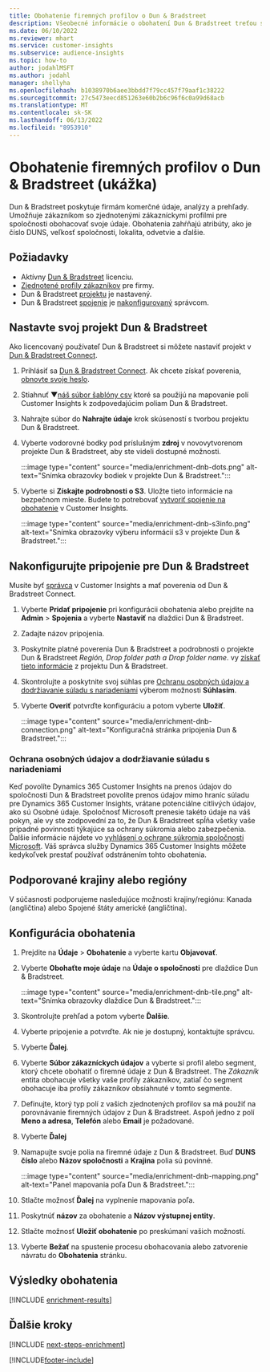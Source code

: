 ```yaml
---
title: Obohatenie firemných profilov o Dun & Bradstreet
description: Všeobecné informácie o obohatení Dun & Bradstreet treťou stranou.
ms.date: 06/10/2022
ms.reviewer: mhart
ms.service: customer-insights
ms.subservice: audience-insights
ms.topic: how-to
author: jodahlMSFT
ms.author: jodahl
manager: shellyha
ms.openlocfilehash: b1038970b6aee3bbdd7f79cc457f79aaf1c38222
ms.sourcegitcommit: 27c5473eecd851263e60b2b6c96f6c0a99d68acb
ms.translationtype: MT
ms.contentlocale: sk-SK
ms.lasthandoff: 06/13/2022
ms.locfileid: "8953910"
---
```

# <a name="enrichment-of-company-profiles-with-dun--bradstreet-preview"></a>Obohatenie firemných profilov o Dun & Bradstreet (ukážka)

Dun & Bradstreet poskytuje firmám komerčné údaje, analýzy a prehľady. Umožňuje zákazníkom so zjednotenými zákazníckymi profilmi pre spoločnosti obohacovať svoje údaje. Obohatenia zahŕňajú atribúty, ako je číslo DUNS, veľkosť spoločnosti, lokalita, odvetvie a ďalšie.

## <a name="prerequisites"></a>Požiadavky

- Aktívny [Dun & Bradstreet](https://www.dnb.com/marketing/media/give-your-data-a-boost.html?source=microsoft_audience_insights) licenciu.
- [Zjednotené profily zákazníkov](customer-profiles.md) pre firmy.
- Dun & Bradstreet [projektu](#set-up-your-dun--bradstreet-project) je nastavený.
- Dun & Bradstreet [spojenie](connections.md) je [nakonfigurovaný](#configure-a-connection-for-dun--bradstreet) správcom.

## <a name="set-up-your-dun--bradstreet-project"></a>Nastavte svoj projekt Dun & Bradstreet

Ako licencovaný používateľ Dun & Bradstreet si môžete nastaviť projekt v [Dun & Bradstreet Connect](https://connect.dnb.com?lead_source=microsoft_audienceinsights).

1. Prihlásiť sa [Dun & Bradstreet Connect](https://connect.dnb.com?lead_source=microsoft_audienceinsights). Ak chcete získať poverenia, [obnovte svoje heslo](https://sso.dnb.com/signin/forgot-password?lead_source=microsoft_audienceinsights).

1. Stiahnuť ▼[náš súbor šablóny csv](https://c360devenrichment.blob.core.windows.net/mapping/DnBCIdatamapping.csv) ktoré sa použijú na mapovanie polí Customer Insights k zodpovedajúcim poliam Dun & Bradstreet.

1. Nahrajte súbor do **Nahrajte údaje** krok skúseností s tvorbou projektu Dun & Bradstreet.

1. Vyberte vodorovné bodky pod príslušným **zdroj** v novovytvorenom projekte Dun & Bradstreet, aby ste videli dostupné možnosti.

   :::image type="content" source="media/enrichment-dnb-dots.png" alt-text="Snímka obrazovky bodiek v projekte Dun & Bradstreet.":::

1. Vyberte si **Získajte podrobnosti o S3**. Uložte tieto informácie na bezpečnom mieste. Budete to potrebovať [vytvoriť spojenie na obohatenie](#configure-a-connection-for-dun--bradstreet) v Customer Insights.

   :::image type="content" source="media/enrichment-dnb-s3info.png" alt-text="Snímka obrazovky výberu informácií s3 v projekte Dun & Bradstreet.":::

## <a name="configure-a-connection-for-dun--bradstreet"></a>Nakonfigurujte pripojenie pre Dun & Bradstreet

Musíte byť [správca](permissions.md#admin) v Customer Insights a mať poverenia od Dun & Bradstreet Connect.

1. Vyberte **Pridať pripojenie** pri konfigurácii obohatenia alebo prejdite na **Admin** > **Spojenia** a vyberte **Nastaviť** na dlaždici Dun & Bradstreet.

1. Zadajte názov pripojenia.

1. Poskytnite platné poverenia Dun & Bradstreet a podrobnosti o projekte Dun & Bradstreet *Región, Drop folder path a Drop folder name*. vy [získať tieto informácie](#set-up-your-dun--bradstreet-project) z projektu Dun & Bradstreet.

1. Skontrolujte a poskytnite svoj súhlas pre [Ochranu osobných údajov a dodržiavanie súladu s nariadeniami](#data-privacy-and-compliance) výberom možnosti **Súhlasím**.

1. Vyberte **Overiť** potvrďte konfiguráciu a potom vyberte **Uložiť**.

   :::image type="content" source="media/enrichment-dnb-connection.png" alt-text="Konfiguračná stránka pripojenia Dun & Bradstreet.":::

### <a name="data-privacy-and-compliance"></a>Ochrana osobných údajov a dodržiavanie súladu s nariadeniami

Keď povolíte Dynamics 365 Customer Insights na prenos údajov do spoločnosti Dun & Bradstreet povolíte prenos údajov mimo hraníc súladu pre Dynamics 365 Customer Insights, vrátane potenciálne citlivých údajov, ako sú Osobné údaje. Spoločnosť Microsoft prenesie takéto údaje na váš pokyn, ale vy ste zodpovední za to, že Dun & Bradstreet spĺňa všetky vaše prípadné povinnosti týkajúce sa ochrany súkromia alebo zabezpečenia. Ďalšie informácie nájdete vo [vyhlásení o ochrane súkromia spoločnosti Microsoft](https://go.microsoft.com/fwlink/?linkid=396732).
Váš správca služby Dynamics 365 Customer Insights môžete kedykoľvek prestať používať odstránením tohto obohatenia.

## <a name="supported-countries-or-regions"></a>Podporované krajiny alebo regióny

V súčasnosti podporujeme nasledujúce možnosti krajiny/regiónu: Kanada (angličtina) alebo Spojené štáty americké (angličtina).

## <a name="configure-the-enrichment"></a>Konfigurácia obohatenia

1. Prejdite na **Údaje** > **Obohatenie** a vyberte kartu **Objavovať**.

1. Vyberte **Obohaťte moje údaje** na **Údaje o spoločnosti** pre dlaždice Dun & Bradstreet.

   :::image type="content" source="media/enrichment-dnb-tile.png" alt-text="Snímka obrazovky dlaždice Dun & Bradstreet.":::

1. Skontrolujte prehľad a potom vyberte **Ďalšie**.

1. Vyberte pripojenie a potvrďte. Ak nie je dostupný, kontaktujte správcu.

1. Vyberte **Ďalej**.

1. Vyberte **Súbor zákazníckych údajov** a vyberte si profil alebo segment, ktorý chcete obohatiť o firemné údaje z Dun & Bradstreet. The *Zákazník* entita obohacuje všetky vaše profily zákazníkov, zatiaľ čo segment obohacuje iba profily zákazníkov obsiahnuté v tomto segmente.

1. Definujte, ktorý typ polí z vašich zjednotených profilov sa má použiť na porovnávanie firemných údajov z Dun & Bradstreet. Aspoň jedno z polí **Meno a adresa**, **Telefón** alebo **Email** je požadované.

1. Vyberte **Ďalej**

1. Namapujte svoje polia na firemné údaje z Dun & Bradstreet. Buď **DUNS číslo** alebo **Názov spoločnosti** a **Krajina** polia sú povinné.

      :::image type="content" source="media/enrichment-dnb-mapping.png" alt-text="Panel mapovania poľa Dun & Bradstreet.":::

1. Stlačte možnosť **Ďalej** na vyplnenie mapovania poľa.

1. Poskytnúť **názov** za obohatenie a **Názov výstupnej entity**.

1. Stlačte možnosť **Uložiť obohatenie** po preskúmaní vašich možností.

1. Vyberte **Bežať** na spustenie procesu obohacovania alebo zatvorenie návratu do **Obohatenia** stránku.

## <a name="enrichment-results"></a>Výsledky obohatenia

[!INCLUDE [enrichment-results](includes/enrichment-results.md)]

## <a name="next-steps"></a>Ďalšie kroky

[!INCLUDE [next-steps-enrichment](includes/next-steps-enrichment.md)]

[!INCLUDE[footer-include](includes/footer-banner.md)]
